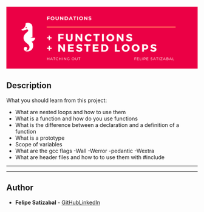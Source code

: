<p align='center'><img src='https://github.com/felipesv/holbertonschool-low_level_programming/blob/master/0x04-more_functions_nested_loops/main_header.png' alt='Banner'></a></p> 

## Description
What you should learn from this project:

* What are nested loops and how to use them
* What is a function and how do you use functions
* What is the difference between a declaration and a definition of a function
* What is a prototype
* Scope of variables
* What are the gcc flags -Wall -Werror -pedantic -Wextra
* What are header files and how to to use them with #include

---
---

## Author
* **Felipe Satizabal** - [GitHub](https://github.com/felipesv)[LinkedIn](https://www.linkedin.com/in/felipesatizabal/)